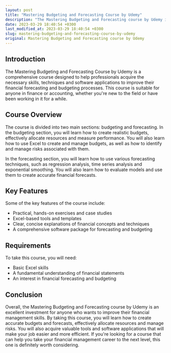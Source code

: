 ```yaml
---
layout: post
title: "Mastering Budgeting and Forecasting Course by Udemy"
description: "The Mastering Budgeting and Forecasting course by Udemy is a comprehensive course that offers skills, techniques and software packages to improve financial forecasts and budgeting processes."
date: 2023-03-29 18:40:54 +0300
last_modified_at: 2023-03-29 18:40:54 +0300
slug: mastering-budgeting-and-forecasting-course-by-udemy
original: Mastering Budgeting and Forecasting course by Udemy
---
```

## Introduction

The Mastering Budgeting and Forecasting Course by Udemy is a comprehensive course designed to help professionals acquire the necessary skills, techniques and software applications to improve their financial forecasting and budgeting processes. This course is suitable for anyone in finance or accounting, whether you're new to the field or have been working in it for a while.

## Course Overview

The course is divided into two main sections: budgeting and forecasting. In the budgeting section, you will learn how to create realistic budgets, effectively allocate resources and measure performance. You will also learn how to use Excel to create and manage budgets, as well as how to identify and manage risks associated with them.

In the forecasting section, you will learn how to use various forecasting techniques, such as regression analysis, time series analysis and exponential smoothing. You will also learn how to evaluate models and use them to create accurate financial forecasts.

## Key Features

Some of the key features of the course include:

- Practical, hands-on exercises and case studies
- Excel-based tools and templates
- Clear, concise explanations of financial concepts and techniques
- A comprehensive software package for forecasting and budgeting

## Requirements

To take this course, you will need:

- Basic Excel skills
- A fundamental understanding of financial statements
- An interest in financial forecasting and budgeting

## Conclusion

Overall, the Mastering Budgeting and Forecasting course by Udemy is an excellent investment for anyone who wants to improve their financial management skills. By taking this course, you will learn how to create accurate budgets and forecasts, effectively allocate resources and manage risks. You will also acquire valuable tools and software applications that will make your job easier and more efficient. If you're looking for a course that can help you take your financial management career to the next level, this one is definitely worth considering.